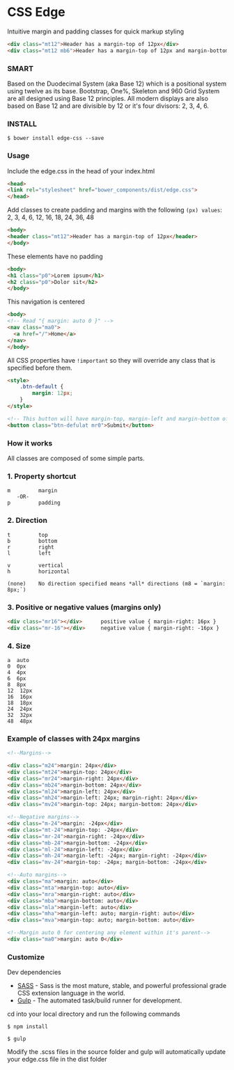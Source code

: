 # CSS Edge
Intuitive margin and padding classes for quick markup styling
```html
<div class="mt12">Header has a margin-top of 12px</div>
<div class="mt12 mb6">Header has a margin-top of 12px and margin-bottom of 6px</div>
```

### SMART
Based on the Duodecimal System (aka Base 12) which is a positional system using twelve as its base. Bootstrap, One%, Skeleton and 960 Grid System are all designed using Base 12 principles. All modern displays are also based on Base 12 and are divisible by 12 or it's four divisors: 2, 3, 4, 6. 

### INSTALL
```shell
$ bower install edge-css --save
```

### Usage
Include the edge.css in the head of your index.html

```html
<head>
<link rel="stylesheet" href="bower_components/dist/edge.css">
</head>
```

Add classes to create padding and margins with the following `(px) values`: 2, 3, 4, 6, 12, 16, 18, 24, 36, 48

```html
<body>
<header class="mt12">Header has a margin-top of 12px</header>
</body>
```

These elements have no padding
```html
<body>
<h1 class="p0">Lorem ipsum</h1>
<h2 class="p0">Dolor sit</h2>
</body>
```

This navigation is centered
```html
<body>
<!-- Read "{ margin: auto 0 }" -->
<nav class="ma0">
  <a href="/">Home</a>
</nav>
</body>
```

All CSS properties have `!important` so they will override any class that is specified before them.


```html
<style>
    .btn-default {
        margin: 12px;
    }
</style>

<!-- This button will have margin-top, margin-left and margin-bottom of 12px and a margin-right of 0px; -->
<button class="btn-defulat mr0">Submit</button>
```

### How it works
All classes are composed of some simple parts.

### 1. Property shortcut
```
m         margin
   -OR-
p         padding
```


### 2. Direction
```
t         top
b         bottom
r         right
l         left

v         vertical
h         horizontal

(none)    No direction specified means *all* directions (m8 = `margin: 8px;`)

```

### 3. Positive or negative values (margins only)
```html
<div class="mr16"></div>      positive value { margin-right: 16px }
<div class="mr-16"></div>     negative value { margin-right: -16px }
```

### 4. Size
```
a  auto
0  0px             
4  4px 
6  6px 
8  8px 
12  12px
16  16px
18  18px
24  24px
32  32px
48  48px
```

### Example of classes with 24px margins

```html
<!--Margins-->

<div class="m24">margin: 24px</div>
<div class="mt24">margin-top: 24px</div>
<div class="mr24">margin-right: 24px</div>
<div class="mb24">margin-bottom: 24px</div>
<div class="ml24">margin-left: 24px</div>
<div class="mh24">margin-left: 24px; margin-right: 24px</div>
<div class="mv24">margin-top: 24px; margin-bottom: 24px</div>

<!--Negative margins-->
<div class="m-24">margin: -24px</div>
<div class="mt-24">margin-top: -24px</div>
<div class="mr-24">margin-right: -24px</div>
<div class="mb-24">margin-bottom: -24px</div>
<div class="ml-24">margin-left: -24px</div>
<div class="mh-24">margin-left: -24px; margin-right: -24px</div>
<div class="mv-24">margin-top: -24px; margin-bottom: -24px</div>

<!--Auto margins-->
<div class="ma">margin: auto</div>
<div class="mta">margin-top: auto</div>
<div class="mra">margin-right: auto</div>
<div class="mba">margin-bottom: auto</div>
<div class="mla">margin-left: auto</div>
<div class="mha">margin-left: auto; margin-right: auto</div>
<div class="mva">margin-top: auto; margin-bottom: auto</div>

<!--Margin auto 0 for centering any element within it's parent-->
<div class="ma0">margin: auto 0</div>

```

### Customize
Dev dependencies
  * [SASS] - Sass is the most mature, stable, and powerful professional grade CSS extension language in the world.
  * [Gulp] - The automated task/build runner for development.
  
  cd into your local directory and run the following commands
```shell
$ npm install
```
```shell
$ gulp
```
Modify the .scss files in the source folder and gulp will automatically update your edge.css file in the dist folder

   [SASS]: <http://sass-lang.com/install>
   [Gulp]: <https://github.com/gulpjs/gulp/blob/master/docs/getting-started.md>
